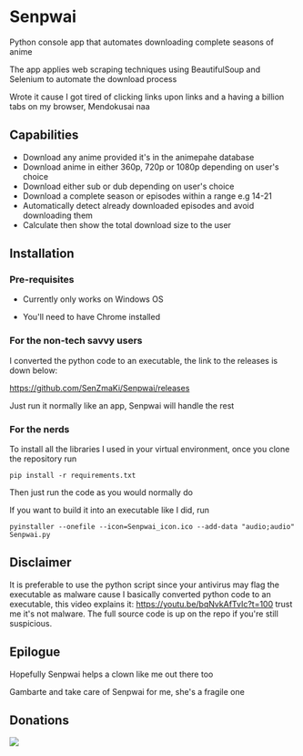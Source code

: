 # Senpwai

Python console app that automates downloading complete seasons of anime

The app applies web scraping techniques using BeautifulSoup and Selenium to automate the download process

Wrote it cause I got tired of clicking links upon links and a having a billion tabs on my browser, Mendokusai naa

## Capabilities
- Download any anime provided it's in the animepahe database
- Download anime in either 360p, 720p or 1080p depending on user's choice
- Download either sub or dub depending on user's choice
- Download a complete season or episodes within a range e.g 14-21
- Automatically detect already downloaded episodes and avoid downloading them
- Calculate then show the total download size to the user


## Installation

### Pre-requisites

- Currently only works on Windows OS

- You'll need to have Chrome installed


### For the non-tech savvy users

I converted the python code to an executable, the link to the releases is down below:

https://github.com/SenZmaKi/Senpwai/releases

Just run it normally like an app, Senpwai will handle the rest



### For the nerds

To install all the libraries I used in your virtual environment, once you clone the repository run 

```pip install -r requirements.txt```

Then just run the code as you would normally do

If you want to build it into an executable like I did, run

```pyinstaller --onefile --icon=Senpwai_icon.ico --add-data "audio;audio" Senpwai.py```

## Disclaimer
It is preferable to use the python script since your antivirus may flag the executable as malware cause I basically converted python code to an executable, this video explains it: https://youtu.be/bqNvkAfTvIc?t=100 trust me it's not malware. The full source code is up on the repo if you're still suspicious.


## Epilogue
Hopefully Senpwai helps a clown like me out there too

Gambarte and take care of Senpwai for me, she's a fragile one

## Donations

[![](https://img.shields.io/static/v1?label=Sponsor&message=%E2%9D%A4&logo=GitHub&color=%23fe8e86)](https://github.com/sponsors/SenZmaKi)

